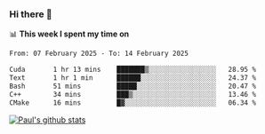 ### Hi there 👋

📊 **This week I spent my time on**
<!--START_SECTION:waka-->

```txt
From: 07 February 2025 - To: 14 February 2025

Cuda       1 hr 13 mins    ███████▒░░░░░░░░░░░░░░░░░   28.95 %
Text       1 hr 1 min      ██████░░░░░░░░░░░░░░░░░░░   24.37 %
Bash       51 mins         █████░░░░░░░░░░░░░░░░░░░░   20.47 %
C++        34 mins         ███▒░░░░░░░░░░░░░░░░░░░░░   13.46 %
CMake      16 mins         █▓░░░░░░░░░░░░░░░░░░░░░░░   06.34 %
```

<!--END_SECTION:waka-->


[![Paul's github stats](https://github-readme-stats.vercel.app/api?username=mickeyouyou&theme=dracula&show_icons=true)](https://github.com/anuraghazra/github-readme-stats)
